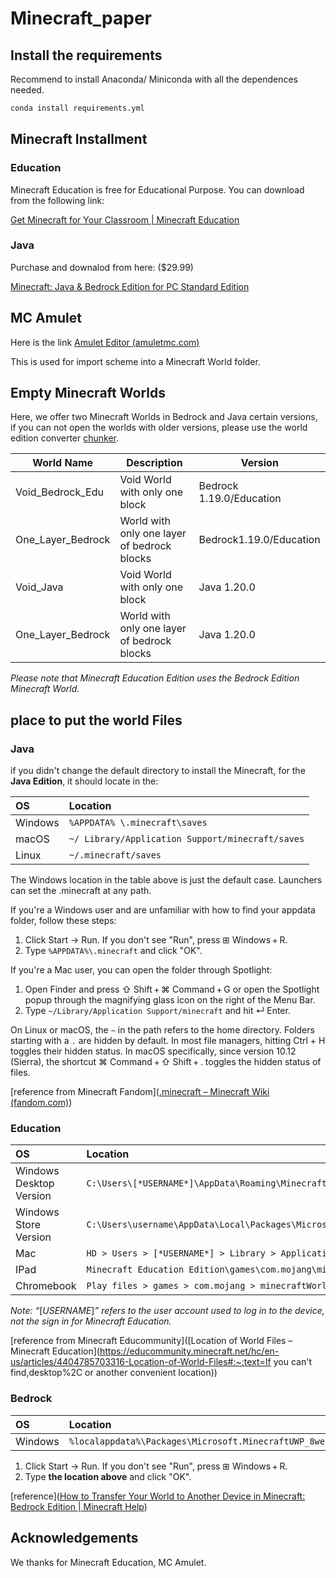 # Minecraft_paper

## Install the requirements

Recommend to install Anaconda/ Miniconda with all the dependences needed.



```bash
conda install requirements.yml
```

## Minecraft Installment

### Education

Minecraft Education is free for Educational Purpose. You can download from the following link:

[Get Minecraft for Your Classroom | Minecraft Education](https://education.minecraft.net/en-us)

### Java

Purchase and downalod from here: ($29.99)

[Minecraft: Java & Bedrock Edition for PC Standard Edition](https://www.minecraft.net/en-us/store/minecraft-java-bedrock-edition-pc)

## MC Amulet

Here is the link [Amulet Editor (amuletmc.com)](https://www.amuletmc.com/)

This is used for import scheme into a Minecraft World folder.



## Empty Minecraft Worlds

Here, we offer two  Minecraft Worlds in Bedrock and Java certain versions, if you can not open the worlds with older versions, please use the world edition converter [chunker](https://chunker.app/).

| World Name        | Description                                 | Version                  |
| ----------------- | ------------------------------------------- | ------------------------ |
| Void_Bedrock_Edu  | Void World with only one block              | Bedrock 1.19.0/Education |
| One_Layer_Bedrock | World with only one layer of bedrock blocks | Bedrock1.19.0/Education  |
| Void_Java         | Void World with only one block              | Java 1.20.0              |
| One_Layer_Bedrock | World with only one layer of bedrock blocks | Java 1.20.0              |



*Please note that Minecraft Education Edition uses the Bedrock Edition Minecraft World.*



## place to put the world Files

### Java

if you didn't change the default directory to install the Minecraft, for the **Java Edition**, it should locate in the:



| OS      | Location                                         |
| :------ | :----------------------------------------------- |
| Windows | `%APPDATA% \.minecraft\saves`                    |
| macOS   | `~/ Library/Application Support/minecraft/saves` |
| Linux   | `~/.minecraft/saves`                             |

The Windows location in the table above is just the default case. Launchers can set the .minecraft at any path.

If you're a Windows user and are unfamiliar with how to find your appdata folder, follow these steps:

1. Click Start → Run. If you don't see "Run", press ⊞ Windows + R.
2. Type `%APPDATA%\.minecraft` and click "OK".

If you're a Mac user, you can open the folder through Spotlight:

1. Open Finder and press ⇧ Shift + ⌘ Command + G or open the Spotlight popup through the magnifying glass icon on the right of the Menu Bar.
2. Type `~/Library/Application Support/minecraft` and hit ↵ Enter.

On Linux or macOS, the `~` in the path refers to the home directory. Folders starting with a `.` are hidden by default. In most file managers, hitting Ctrl + H toggles their hidden status. In macOS specifically, since version 10.12 (Sierra), the shortcut ⌘ Command + ⇧ Shift + . toggles the hidden status of files.

[reference from Minecraft Fandom]([.minecraft – Minecraft Wiki (fandom.com)](https://minecraft.fandom.com/wiki/.minecraft))

### Education

| OS                      | Location                                                     |
| :---------------------- | :----------------------------------------------------------- |
| Windows Desktop Version | `C:\Users\[*USERNAME*]\AppData\Roaming\Minecraft Education Edition\games\com.mojang\minecraftWorlds` |
| Windows Store Version   | `C:\Users\username\AppData\Local\Packages\Microsoft.MinecraftEducationEdition_8wekyb3d8bbwe\LocalState\games\com.mojang\minecraftWorlds` |
| Mac                     | `HD > Users > [*USERNAME*] > Library > Application support > Minecraftpe > Games > com.mojang` |
| IPad                    | `Minecraft Education Edition\games\com.mojang\minecraftWorlds` |
| Chromebook              | `Play files > games > com.mojang > minecraftWorlds`          |

*Note: “*[*USERNAME*]*” refers to the user account used to log in to the device, not the sign in for Minecraft Education.*

 [reference from Minecraft Educommunity]([Location of World Files – Minecraft Education](https://educommunity.minecraft.net/hc/en-us/articles/4404785703316-Location-of-World-Files#:~:text=If you can't find,desktop%2C or another convenient location))



### Bedrock

| OS      | Location                                                     |
| :------ | :----------------------------------------------------------- |
| Windows | `%localappdata%\Packages\Microsoft.MinecraftUWP_8wekyb3d8bbwe\LocalState\games\com.mojang\minecraftWorlds` |

1. Click Start → Run. If you don't see "Run", press ⊞ Windows + R.
2. Type **the location above** and click "OK".

[reference]([How to Transfer Your World to Another Device in Minecraft: Bedrock Edition | Minecraft Help](https://help.minecraft.net/hc/en-us/articles/4409165790605-How-to-Transfer-Your-World-to-Another-Device-in-Minecraft-Bedrock-Edition))

## Acknowledgements

We thanks for Minecraft Education, MC Amulet.
